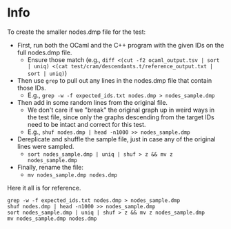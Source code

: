 # Info

To create the smaller nodes.dmp file for the test:

- First, run both the OCaml and the C++ program with the given IDs on the full nodes.dmp file.
  - Ensure those match (e.g., `diff <(cut -f2 ocaml_output.tsv | sort | uniq) <(cat test/cram/descendants.t/reference_output.txt | sort | uniq)`)
- Then use `grep` to pull out any lines in the nodes.dmp file that contain those IDs.
  - E.g., `grep -w -f expected_ids.txt nodes.dmp > nodes_sample.dmp`
- Then add in some random lines from the original file.
  - We don't care if we "break" the original graph up in weird ways in the test file, since only the graphs descending from the target IDs need to be intact and correct for this test.
  - E.g., `shuf nodes.dmp | head -n1000 >> nodes_sample.dmp`
- Dereplicate and shuffle the sample file, just in case any of the original lines were sampled.
  - `sort nodes_sample.dmp | uniq | shuf > z && mv z nodes_sample.dmp`
- Finally, rename the file:
  - `mv nodes_sample.dmp nodes.dmp`

Here it all is for reference.

```
grep -w -f expected_ids.txt nodes.dmp > nodes_sample.dmp
shuf nodes.dmp | head -n1000 >> nodes_sample.dmp
sort nodes_sample.dmp | uniq | shuf > z && mv z nodes_sample.dmp
mv nodes_sample.dmp nodes.dmp
```
